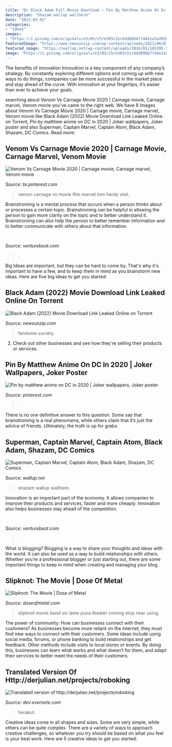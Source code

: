 ```yaml
---
title: "Dc Black Adam Full Movie Download ~ Pin By Matthew Anime On Dc In 2020"
description: "Shazam wallup wallhere"
date: "2023-03-02"
categories:
- "ideas"
images:
- "https://i.pinimg.com/originals/e3/03/c5/e303c51c6dd89bb7744e1a5a2856e3ba.jpg"
featuredImage: "https://www.newsunzip.com/wp-content/uploads/2021/06/Black-Adam-2022-Full-Movie-Download-768x419.jpg"
featured_image: "https://wallup.net/wp-content/uploads/2016/01/185395-Superman-Captain_Marvel-Captain_Atom-Black_Adam-Shazam-DC_Comics.jpg"
image: "https://i.pinimg.com/originals/e3/03/c5/e303c51c6dd89bb7744e1a5a2856e3ba.jpg"
---
```



The benefits of innovation
Innovation is a key component of any company’s strategy. By constantly exploring different options and coming up with new ways to do things, companies can be more successful in the market place and stay ahead of the curve. With innovation at your fingertips, it’s easier than ever to achieve your goals.

	

		
searching about Venom Vs Carnage Movie 2020 | Carnage movie, Carnage marvel, Venom movie you've came to the right web. We have 8 Images about Venom Vs Carnage Movie 2020 | Carnage movie, Carnage marvel, Venom movie like Black Adam (2022) Movie Download Link Leaked Online on Torrent, Pin by matthew anime on DC in 2020 | Joker wallpapers, Joker poster and also Superman, Captain Marvel, Captain Atom, Black Adam, Shazam, DC Comics. Read more:
		
    
## Venom Vs Carnage Movie 2020 | Carnage Movie, Carnage Marvel, Venom Movie

<img loading=lazy src="https://i.pinimg.com/736x/48/ee/1f/48ee1f6687c00d10e9de10c1e586faed.jpg" onerror="this.onerror=null;this.src='https://tse2.mm.bing.net/th?id=OIP.ObKebIL6JgNs-Rz0xU7SlgHaK1&amp;pid=15.1';" alt="Venom Vs Carnage Movie 2020 | Carnage movie, Carnage marvel, Venom movie">

_Source: br.pinterest.com_

>venom carnage vs movie film marvel tom hardy visit. 

	

Brainstroming is a mental process that occurs when a person thinks about or processes a certain topic. Brainstroming can be helpful in allowing the person to gain more clarity on the topic and to better understand it. Brainstroming can also help the person to better remember information and to better communicate with others about that information.

    
## 

<img loading=lazy src="https://venturebeat.com/wp-content/uploads/2019/06/shopify-3d-models.jpg" onerror="this.onerror=null;this.src='https://tse1.mm.bing.net/th?id=OIP.TT16MF0Uq6X0jOCyCSpPPwHaEo&amp;pid=15.1';" alt="">

_Source: venturebeat.com_

>. 

	

Big Ideas are important, but they can be hard to come by. That's why it's important to have a few, and to keep them in mind as you brainstorm new ideas. Here are five big ideas to get you started: 

    
## Black Adam (2022) Movie Download Link Leaked Online On Torrent

<img loading=lazy src="https://www.newsunzip.com/wp-content/uploads/2021/06/Black-Adam-2022-Full-Movie-Download-768x419.jpg" onerror="this.onerror=null;this.src='https://tse3.mm.bing.net/th?id=OIP.1Np4N7yZfBWOTm30CDufXgHaEC&amp;pid=15.1';" alt="Black Adam (2022) Movie Download Link Leaked Online on Torrent">

_Source: newsunzip.com_

>fandome society. 

	

2. Check out other businesses and see how they're selling their products or services.

    
## Pin By Matthew Anime On DC In 2020 | Joker Wallpapers, Joker Poster

<img loading=lazy src="https://i.pinimg.com/originals/e3/03/c5/e303c51c6dd89bb7744e1a5a2856e3ba.jpg" onerror="this.onerror=null;this.src='https://tse1.mm.bing.net/th?id=OIP.l7L3lYB_rZY0GQVKDW3spAHaJF&amp;pid=15.1';" alt="Pin by matthew anime on DC in 2020 | Joker wallpapers, Joker poster">

_Source: pinterest.com_

>. 

	

There is no one definitive answer to this question. Some say that brainstroming is a real phenomena, while others claim that it’s just the advice of friends. Ultimately, the truth is up for grabs.

    
## Superman, Captain Marvel, Captain Atom, Black Adam, Shazam, DC Comics

<img loading=lazy src="https://wallup.net/wp-content/uploads/2016/01/185395-Superman-Captain_Marvel-Captain_Atom-Black_Adam-Shazam-DC_Comics.jpg" onerror="this.onerror=null;this.src='https://tse3.mm.bing.net/th?id=OIP.nP0nzyC1zxLW348KE1EKEAHaEo&amp;pid=15.1';" alt="Superman, Captain Marvel, Captain Atom, Black Adam, Shazam, DC Comics">

_Source: wallup.net_

>shazam wallup wallhere. 

	

Innovation is an important part of the economy. It allows companies to improve their products and services, faster and more cheaply. Innovation also helps businesses stay ahead of the competition. 

    
## 

<img loading=lazy src="https://venturebeat.com/wp-content/uploads/2018/01/mophie-4.jpg?w=726" onerror="this.onerror=null;this.src='https://tse1.mm.bing.net/th?id=OIP.IRqXMO8_R3fg-fOOMcu9wgHaGH&amp;pid=15.1';" alt="">

_Source: venturebeat.com_

>. 

	

What is blogging?
Blogging is a way to share your thoughts and ideas with the world. It can also be used as a way to build relationships with others. Whether you’re a professional blogger or just starting out, there are some important things to keep in mind when creating and managing your blog.

    
## Slipknot: The Movie | Dose Of Metal

<img loading=lazy src="http://www.doseofmetal.com/wp-content/uploads/2010/09/slipknot1.jpg" onerror="this.onerror=null;this.src='https://tse4.mm.bing.net/th?id=OIP.tLXrsbUH-f6gIK5H3l5x_AHaDQ&amp;pid=15.1';" alt="Slipknot: The Movie | Dose of Metal">

_Source: doseofmetal.com_

>slipknot movie band sic lame puns theater coming stop near using. 

	

The power of community: How can businesses connect with their customers?
As businesses become more reliant on the internet, they must find new ways to connect with their customers. Some ideas include using social media, forums, or phone banking to build relationships and get feedback. Other methods include visits to local stores or events. By doing this, businesses can learn what works and what doesn’t for them, and adapt their services to better meet the needs of their customers.

    
## Translated Version Of Http://derjulian.net/projects/roboking

<img loading=lazy src="http://www.woostercollective.com/herakut.jpg" onerror="this.onerror=null;this.src='https://tse2.mm.bing.net/th?id=OIP.I9R5s1GqDFKyS8kHB-d-jwHaH_&amp;pid=15.1';" alt="Translated version of http://derjulian.net/projects/roboking">

_Source: dev.evernote.com_

>herakut. 

	

Creative ideas come in all shapes and sizes. Some are very simple, while others can be quite complex. There are a variety of ways to approach creative challenges, so whatever you try should be based on what you feel is your best work. Here are 5 creative ideas to get you started: 

